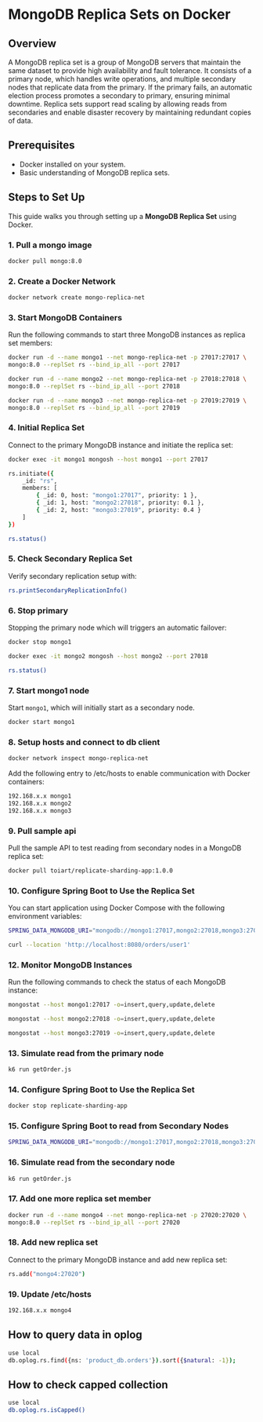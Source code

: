 # MongoDB Replica Sets on Docker

## Overview
A MongoDB replica set is a group of MongoDB servers that maintain the same dataset to provide high availability and fault tolerance. It consists of a primary node, which handles write operations, and multiple secondary nodes that replicate data from the primary. If the primary fails, an automatic election process promotes a secondary to primary, ensuring minimal downtime. Replica sets support read scaling by allowing reads from secondaries and enable disaster recovery by maintaining redundant copies of data.

## Prerequisites
- Docker installed on your system.
- Basic understanding of MongoDB replica sets.

## Steps to Set Up
This guide walks you through setting up a **MongoDB Replica Set** using Docker.

### 1. Pull a mongo image
```sh
docker pull mongo:8.0
```

### 2. Create a Docker Network
```sh
docker network create mongo-replica-net
```

### 3. Start MongoDB Containers
Run the following commands to start three MongoDB instances as replica set members:

```sh
docker run -d --name mongo1 --net mongo-replica-net -p 27017:27017 \
mongo:8.0 --replSet rs --bind_ip_all --port 27017
```
```sh
docker run -d --name mongo2 --net mongo-replica-net -p 27018:27018 \
mongo:8.0 --replSet rs --bind_ip_all --port 27018
```
```sh
docker run -d --name mongo3 --net mongo-replica-net -p 27019:27019 \
mongo:8.0 --replSet rs --bind_ip_all --port 27019
```

### 4. Initial Replica Set
Connect to the primary MongoDB instance and initiate the replica set:
```sh
docker exec -it mongo1 mongosh --host mongo1 --port 27017
```
```sh
rs.initiate({
    _id: "rs",
    members: [
        { _id: 0, host: "mongo1:27017", priority: 1 },
        { _id: 1, host: "mongo2:27018", priority: 0.1 },
        { _id: 2, host: "mongo3:27019", priority: 0.4 }
    ]
})
```
```sh
rs.status()
```

### 5. Check Secondary Replica Set
Verify secondary replication setup with:
```sh
rs.printSecondaryReplicationInfo()
```

### 6. Stop primary
Stopping the primary node which will triggers an automatic failover:
```sh
docker stop mongo1
```
```sh
docker exec -it mongo2 mongosh --host mongo2 --port 27018
```
```sh
rs.status()
```

### 7. Start mongo1 node
Start `mongo1`, which will initially start as a secondary node.
```sh
docker start mongo1
```

### 8. Setup hosts and connect to db client
```sh
docker network inspect mongo-replica-net
```
Add the following entry to /etc/hosts to enable communication with Docker containers:
```sh
192.168.x.x mongo1
192.168.x.x mongo2
192.168.x.x mongo3
```

### 9. Pull sample api
Pull the sample API to test reading from secondary nodes in a MongoDB replica set:
```sh
docker pull toiart/replicate-sharding-app:1.0.0
```

### 10. Configure Spring Boot to Use the Replica Set
You can start application using Docker Compose with the following environment variables:
```sh
SPRING_DATA_MONGODB_URI="mongodb://mongo1:27017,mongo2:27018,mongo3:27019/product_db?replicaSet=rs" docker-compose up -d
```
```sh
curl --location 'http://localhost:8080/orders/user1'
```

### 12. Monitor MongoDB Instances
Run the following commands to check the status of each MongoDB instance:

```sh
mongostat --host mongo1:27017 -o=insert,query,update,delete
```
```sh
mongostat --host mongo2:27018 -o=insert,query,update,delete
```
```sh
mongostat --host mongo3:27019 -o=insert,query,update,delete
```

### 13. Simulate read from the primary node
```sh
k6 run getOrder.js
```

### 14. Configure Spring Boot to Use the Replica Set
```sh
docker stop replicate-sharding-app
```

### 15. Configure Spring Boot to read from Secondary Nodes
```sh
SPRING_DATA_MONGODB_URI="mongodb://mongo1:27017,mongo2:27018,mongo3:27019/product_db?replicaSet=rs&readPreference=secondaryPreferred" docker-compose up -d
```

### 16. Simulate read from the secondary node
```sh
k6 run getOrder.js
```

### 17. Add one more replica set member
```sh
docker run -d --name mongo4 --net mongo-replica-net -p 27020:27020 \
mongo:8.0 --replSet rs --bind_ip_all --port 27020
```

### 18. Add new replica set
Connect to the primary MongoDB instance and add new replica set:
```sh
rs.add("mongo4:27020")
```

### 19. Update /etc/hosts
```sh
192.168.x.x mongo4
```

## How to query data in oplog
```sh
use local
db.oplog.rs.find({ns: 'product_db.orders'}).sort({$natural: -1});
```

## How to check capped collection
```sh
use local
db.oplog.rs.isCapped()
```

